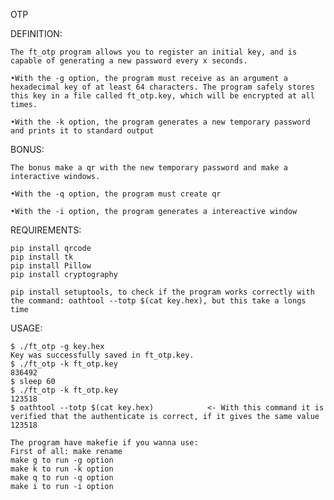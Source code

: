 OTP

DEFINITION:

	The ft_otp program allows you to register an initial key, and is capable of generating a new password every x seconds.

	•With the -g option, the program must receive as an argument a hexadecimal key of at least 64 characters. The program safely stores this key in a file called ft_otp.key, which will be encrypted at all times.

	•With the -k option, the program generates a new temporary password and prints it to standard output

BONUS:

	The bonus make a qr with the new temporary password and make a interactive windows.

	•With the -q option, the program must create qr

	•With the -i option, the program generates a intereactive window

REQUIREMENTS:

	pip install qrcode
	pip install tk
	pip install Pillow
	pip install cryptography

	pip install setuptools, to check if the program works correctly with the command: oathtool --totp $(cat key.hex), but this take a longs time

USAGE:

	$ ./ft_otp -g key.hex
	Key was successfully saved in ft_otp.key.
	$ ./ft_otp -k ft_otp.key
	836492
	$ sleep 60
	$ ./ft_otp -k ft_otp.key
	123518
	$ oathtool --totp $(cat key.hex)			<- With this command it is verified that the authenticate is correct, if it gives the same value
	123518

	The program have makefie if you wanna use:
	First of all: make rename
	make g to run -g option
	make k to run -k option
	make q to run -q option
	make i to run -i option